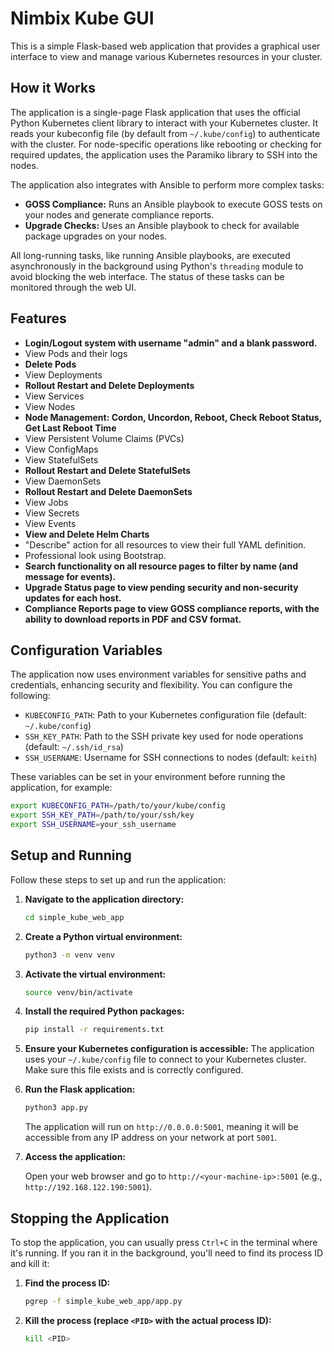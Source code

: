 # Nimbix Kube GUI

This is a simple Flask-based web application that provides a graphical user interface to view and manage various Kubernetes resources in your cluster.

## How it Works

The application is a single-page Flask application that uses the official Python Kubernetes client library to interact with your Kubernetes cluster. It reads your kubeconfig file (by default from `~/.kube/config`) to authenticate with the cluster. For node-specific operations like rebooting or checking for required updates, the application uses the Paramiko library to SSH into the nodes.

The application also integrates with Ansible to perform more complex tasks:

*   **GOSS Compliance:** Runs an Ansible playbook to execute GOSS tests on your nodes and generate compliance reports.
*   **Upgrade Checks:** Uses an Ansible playbook to check for available package upgrades on your nodes.

All long-running tasks, like running Ansible playbooks, are executed asynchronously in the background using Python's `threading` module to avoid blocking the web interface. The status of these tasks can be monitored through the web UI.

## Features

*   **Login/Logout system with username "admin" and a blank password.**
*   View Pods and their logs
*   **Delete Pods**
*   View Deployments
*   **Rollout Restart and Delete Deployments**
*   View Services
*   View Nodes
*   **Node Management: Cordon, Uncordon, Reboot, Check Reboot Status, Get Last Reboot Time**
*   View Persistent Volume Claims (PVCs)
*   View ConfigMaps
*   View StatefulSets
*   **Rollout Restart and Delete StatefulSets**
*   View DaemonSets
*   **Rollout Restart and Delete DaemonSets**
*   View Jobs
*   View Secrets
*   View Events
*   **View and Delete Helm Charts**
*   "Describe" action for all resources to view their full YAML definition.
*   Professional look using Bootstrap.
*   **Search functionality on all resource pages to filter by name (and message for events).**
*   **Upgrade Status page to view pending security and non-security updates for each host.**
*   **Compliance Reports page to view GOSS compliance reports, with the ability to download reports in PDF and CSV format.**

## Configuration Variables

The application now uses environment variables for sensitive paths and credentials, enhancing security and flexibility. You can configure the following:

*   `KUBECONFIG_PATH`: Path to your Kubernetes configuration file (default: `~/.kube/config`)
*   `SSH_KEY_PATH`: Path to the SSH private key used for node operations (default: `~/.ssh/id_rsa`)
*   `SSH_USERNAME`: Username for SSH connections to nodes (default: `keith`)

These variables can be set in your environment before running the application, for example:

```bash
export KUBECONFIG_PATH=/path/to/your/kube/config
export SSH_KEY_PATH=/path/to/your/ssh/key
export SSH_USERNAME=your_ssh_username
```

## Setup and Running

Follow these steps to set up and run the application:

1.  **Navigate to the application directory:**

    ```bash
    cd simple_kube_web_app
    ```

2.  **Create a Python virtual environment:**

    ```bash
    python3 -m venv venv
    ```

3.  **Activate the virtual environment:**

    ```bash
    source venv/bin/activate
    ```

4.  **Install the required Python packages:**

    ```bash
    pip install -r requirements.txt
    ```

5.  **Ensure your Kubernetes configuration is accessible:**
    The application uses your `~/.kube/config` file to connect to your Kubernetes cluster. Make sure this file exists and is correctly configured.

6.  **Run the Flask application:**

    ```bash
    python3 app.py
    ```

    The application will run on `http://0.0.0.0:5001`, meaning it will be accessible from any IP address on your network at port `5001`.

7.  **Access the application:**

    Open your web browser and go to `http://<your-machine-ip>:5001` (e.g., `http://192.168.122.190:5001`).

## Stopping the Application

To stop the application, you can usually press `Ctrl+C` in the terminal where it's running. If you ran it in the background, you'll need to find its process ID and kill it:

1.  **Find the process ID:**

    ```bash
    pgrep -f simple_kube_web_app/app.py
    ```

2.  **Kill the process (replace `<PID>` with the actual process ID):**

    ```bash
    kill <PID>
    ```
